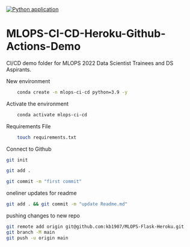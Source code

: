 [![Python application](https://github.com/kb1907/MLOPS-Flask-Heroku/actions/workflows/CI-CD.yaml/badge.svg)](https://github.com/kb1907/MLOPS-Flask-Heroku/actions/workflows/CI-CD.yaml)

# MLOPS-CI-CD-Heroku-Github-Actions-Demo

CI/CD demo folder for MLOPS 2022 Data Scientist Trainees and DS Aspirants.

New environment

```bash
    conda create -n mlops-ci-cd python=3.9 -y
```

Activate the environment

```bash
    conda activate mlops-ci-cd
```

Requirements File

```bash
    touch requirements.txt
```

Connect to Github

```bash
git init
```

```bash
git add .
```

```bash
git commit -m "first commit"
```

oneliner updates for readme

```bash
git add . && git commit -m "update Readme.md"
```

pushing changes to new repo

```bash
git remote add origin git@github.com:kb1907/MLOPS-Flask-Heroku.git
git branch -M main
git push -u origin main
```
